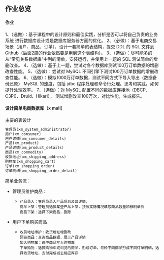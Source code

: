 ## 作业总览

#### 作业

1、（选做）：基于课程中的设计原则和最佳实践，分析是否可以将自己负责的业务系统
进行数据库设计或是数据库服务器方面的优化。
2、（必做）：基于电商交易场景（用户、商品、订单），设计一套简单的表结构，提交
DDL 的 SQL 文件到 Github（后面2周的作业依然要是用到这个表结构）。
3、（选做）：尽可能多的从“常见关系数据库”中列的清单，安装运行，并使用上一题的
SQL 测试简单的增删改查。
4、（选做）：基于上一题，尝试对各个数据库测试100万订单数据的增删改查性能。
5、（选做）：尝试对 MySQL 不同引擎下测试100万订单数据的增删改查性能。
6、（选做）：模拟1000万订单数据，测试不同方式下导入导出（数据备份还原）
MySQL 的速度，包括 jdbc 程序处理和命令行处理。思考和实践，如何提升处理效率。
7、（选做）：对 MySQL 配置不同的数据库连接池（DBCP、C3P0、Druid、Hikari），
测试增删改查100万次，对比性能，生成报告。

#### 设计简单电商数据库（x mall）
主要的表设计

```sql
管理员(xm_system_administrator)
用户(xm_consumer)
用户详情(xm_consumer_details)
产品(xm_product)
产品详情(xm_product_details)
商品(xm_commodity)
收货地址(xm_shipping_address)
购物车(xm_shopping_cart)
订单(xm_shopping_order)
订单明细(xm_shopping_order_detail)
```

简单业务流：

- 管理员维护商品：

  - ```
    产品录入：管理员录入产品信息及其详情，
    商品上架：管理员选择某些产品上架，按照实际情况填写商品数量和标明单价
    商品下架：选择下架商品，删除
    ```

- 用户下单购买商品

  - ```
    收货地址维护：收货地址增删改
    预览商品：查询商品数据，展示产品详情
    加入购物车：选中商品写入购物车
    下单购物：选择购物车或浏览的商品，形成订单，每种不同商品形成不同订单明细，选择收货地址，支付完成减去相应库存
    ```

    

